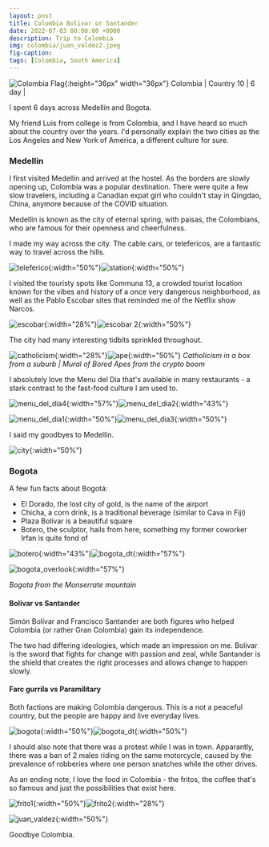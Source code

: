 ```yaml
---
layout: post
title: Colombia Bolivar or Santander 
date: 2022-07-03 00:00:00 +0000
description: Trip to Colombia
img: colombia/juan_valdez2.jpeg
fig-caption:
tags: [Colombia, South America]
---
```


![Colombia Flag]({{site.baseurl}}/assets/img/flags/4x3/co.svg){:height="36px" width="36px"} Colombia \| Country 10 \| 6 day \| 

I spent 6 days across Medellín and Bogota.

My friend Luis from college is from Colombia, and I have heard so much about the country over the years.  I'd personally explain the two cities as the Los Angeles and New York of America, a different culture for sure.

### Medellin

I first visited Medellin and arrived at the hostel. As the borders are slowly opening up, Colombia was a popular destination. There were quite a few slow travelers, including a Canadian expat girl who couldn't stay in Qingdao, China, anymore because of the COVID situation. 

Medellin is known as the city of eternal spring, with paisas, the Colombians, who are famous for their openness and cheerfulness. 

I made my way across the city. The cable cars, or telefericos, are a fantastic way to travel across the hills. 

![teleferico]({{site.baseurl}}/assets/img/colombia/teleferico.jpeg){:width="50%"}![station]({{site.baseurl}}/assets/img/colombia/station.jpeg){:width="50%"}

I visited the touristy spots like Communa 13, a crowded tourist location known for the vibes and history of a once very dangerous neighborhood, as well as the Pablo Escobar sites that reminded me of the Netflix show Narcos. 

![escobar]({{site.baseurl}}/assets/img/colombia/escobar.jpeg){:width="28%"}![escobar 2]({{site.baseurl}}/assets/img/colombia/escobar2.jpeg){:width="50%"}

The city had many interesting tidbits sprinkled throughout. 

![catholicism]({{site.baseurl}}/assets/img/colombia/catholicism.jpeg){:width="28%"}![ape]({{site.baseurl}}/assets/img/colombia/ape.jpeg){:width="50%"}
*Catholicism in a box from a suburb \| Mural of Bored Apes from the crypto boom*

I absolutely love the Menu del Dia that's available in many restaurants - a stark contrast to the fast-food culture I am used to.

![menu_del_dia4]({{site.baseurl}}/assets/img/colombia/menu_del_dia4.jpg){:width="57%"}![menu_del_dia2]({{site.baseurl}}/assets/img/colombia/menu_del_dia2.jpeg){:width="43%"}

![menu_del_dia1]({{site.baseurl}}/assets/img/colombia/menu_del_dia1.jpeg){:width="50%"}![menu_del_dia3]({{site.baseurl}}/assets/img/colombia/menu_del_dia3.jpeg){:width="50%"}

I said my goodbyes to Medellin. 

![city]({{site.baseurl}}/assets/img/colombia/city.jpeg){:width="50%"}

### Bogota

A few fun facts about Bogotá:
* El Dorado, the lost city of gold, is the name of the airport
* Chicha, a corn drink, is a traditional beverage (similar to Cava in Fiji)
* Plaza Bolívar is a beautiful square
* Botero, the sculptor, hails from here, something my former coworker Irfan is quite fond of

![botero]({{site.baseurl}}/assets/img/colombia/botero.jpeg){:width="43%"}![bogota_dt]({{site.baseurl}}/assets/img/colombia/bogota_dt.jpg){:width="57%"}

![bogota_overlook]({{site.baseurl}}/assets/img/colombia/bogota_overlook.jpg){:width="57%"}

*Bogota from the Monserrate mountain*

#### Bolivar vs Santander 
Simón Bolívar and Francisco Santander are both figures who helped Colombia (or rather Gran Colombia) gain its independence.

The two had differing ideologies, which made an impression on me. Bolivar is the sword that fights for change with passion and zeal, while Santander is the shield that creates the right processes and allows change to happen slowly. 

#### Farc gurrila vs Paramilitary
Both factions are making Colombia dangerous. This is a not a peaceful country, but the people are happy and live everyday lives. 

![bogota]({{site.baseurl}}/assets/img/colombia/bogota.jpg){:width="50%"}![bogota_dt]({{site.baseurl}}/assets/img/colombia/unrest.jpg){:width="50%"}

I should also note that there was a protest while I was in town. Apparantly, there was a ban of 2 males riding on the same motorcycle, caused by the prevalence of robberies where one person snatches while the other drives. 

As an ending note, I love the food in Colombia - the fritos, the coffee that's so famous and just the possibilities that exist here. 

![frito1]({{site.baseurl}}/assets/img/colombia/frito1.jpeg){:width="50%"}![frito2]({{site.baseurl}}/assets/img/colombia/frito2.jpeg){:width="28%"}

![juan_valdez]({{site.baseurl}}/assets/img/colombia/juan_valdez.jpeg){:width="50%"}

Goodbye Colombia. 

